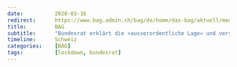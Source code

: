 ```yaml
---
date:          2020-03-16
redirect:      https://www.bag.admin.ch/bag/de/home/das-bag/aktuell/medienmitteilungen.msg-id-78454.html
title:         BAG
subtitle:      "Bundesrat erklärt die «ausserordentliche Lage» und verschärft die Massnahmen"
timeline:      Schweiz
categories:    [BAG]
tags:          [lockdown, bundesrat]
---
```


